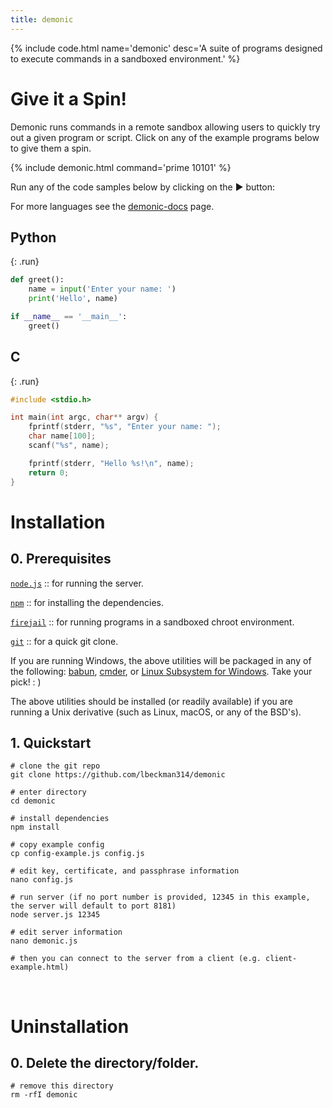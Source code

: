 ```yaml
---
title: demonic
---
```


<script src="/assets/js/demonic-docs.bundle.js"></script>
<script>
    DemonicDocs.run({
        mode: 'jekyll',
        run: false,
    });
</script>

{% include code.html name='demonic' desc='A suite of programs designed to execute commands in a sandboxed environment.' %}

# Give it a Spin!

Demonic runs commands in a remote sandbox allowing users to quickly try out a given program or script. Click on any of the example programs below to give them a spin.

{% include demonic.html command='prime 10101' %}

Run any of the code samples below by clicking on the ▶ button:

For more languages see the [demonic-docs](docs) page.

## Python

{: .run}
```python
def greet():
    name = input('Enter your name: ')
    print('Hello', name)

if __name__ == '__main__':
    greet()
```

## C

{: .run}
```c
#include <stdio.h>

int main(int argc, char** argv) {
    fprintf(stderr, "%s", "Enter your name: ");
    char name[100];
    scanf("%s", name);

    fprintf(stderr, "Hello %s!\n", name);
    return 0;
}
```

# Installation

<h2>0. Prerequisites</h2>

[`node.js`](https://nodejs.org/en/) :: for running the server.

[`npm`](https://www.npmjs.com/) :: for installing the dependencies.

[`firejail`](https://firejail.wordpress.com/) :: for running programs in a sandboxed chroot environment.

[`git`](https://git-scm.com/) :: for a quick git clone.

If you are running Windows, the above utilities will be packaged in any of the following: [babun](https://babun.github.io/), [cmder](http://cmder.net/), or [Linux Subsystem for Windows](https://docs.microsoft.com/en-us/windows/wsl/install-win10). Take your pick! : )

The above utilities should be installed (or readily available) if you are running a Unix derivative (such as Linux, macOS, or any of the BSD's).

<h2>1. Quickstart</h2>

```shell
# clone the git repo
git clone https://github.com/lbeckman314/demonic

# enter directory
cd demonic

# install dependencies
npm install

# copy example config
cp config-example.js config.js

# edit key, certificate, and passphrase information
nano config.js

# run server (if no port number is provided, 12345 in this example, the server will default to port 8181)
node server.js 12345

# edit server information
nano demonic.js

# then you can connect to the server from a client (e.g. client-example.html)
```

<br />

# Uninstallation

<h2>0. Delete the directory/folder.</h2>

```shell
# remove this directory
rm -rfI demonic
```
